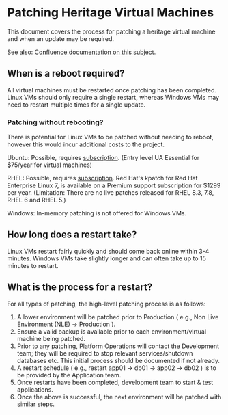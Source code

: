 # Patching Heritage Virtual Machines

This document covers the process for patching a heritage virtual machine and when an update may be required.

See also: [Confluence documentation on this subject](https://tools.hmcts.net/confluence/pages/viewpage.action?spaceKey=~thomas.thornton&title=Patch+Management+-+Short-term+Solution&__ncforminfo=ZnRoLlL-x11bau7g6V7tutFOmtJwTZD7-yXnB-eWT3_clV-xl1Qxr5c4H_WUMTG6TaYD80Sz9YSFCPSYeXiObw==).

## When is a reboot required?

All virtual machines must be restarted once patching has been completed. Linux VMs should only require a single restart, whereas Windows VMs may need to restart multiple times for a single update.

### Patching without rebooting?

There is potential for Linux VMs to be patched without needing to reboot, however this would incur additional costs to the project.

Ubuntu: Possible, requires [subscription](https://ubuntu.com/security/livepatch). (Entry level UA Essential for $75/year for virtual machines)

RHEL: Possible, requires [subscription](https://access.redhat.com/documentation/en-us/red_hat_enterprise_linux/7/html/kernel_administration_guide/applying_patches_with_kernel_live_patching). Red Hat's kpatch for Red Hat Enterprise Linux 7, is available on a Premium support subscription for $1299 per year. (Limitation: There are no live patches released for RHEL 8.3, 7.8, RHEL 6 and RHEL 5.)

Windows: In-memory patching is not offered for Windows VMs.

## How long does a restart take?

Linux VMs restart fairly quickly and should come back online within 3-4 minutes. Windows VMs take slightly longer and can often take up to 15 minutes to restart.

## What is the process for a restart?

For all types of patching, the high-level patching process is as follows:

1. A lower environment will be patched prior to Production ( e.g., Non Live Environment (NLE) → Production ).
2. Ensure a valid backup is available prior to each environment/virtual machine being patched.
3. Prior to any patching, Platform Operations will contact the Development team; they will be required to stop relevant services/shutdown databases etc. This initial process should be documented if not already.
4. A restart schedule ( e.g., restart app01 → db01 → app02 → db02 ) is to be provided by the Application team.
5. Once restarts have been completed, development team to start & test applications.
6. Once the above is successful, the next environment will be patched with similar steps.
